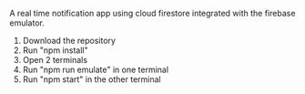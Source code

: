 A real time notification app using cloud firestore integrated with the firebase emulator.

1. Download the repository
2. Run "npm install"
3. Open 2 terminals
4. Run "npm run emulate" in one terminal
5. Run "npm start" in the other terminal
